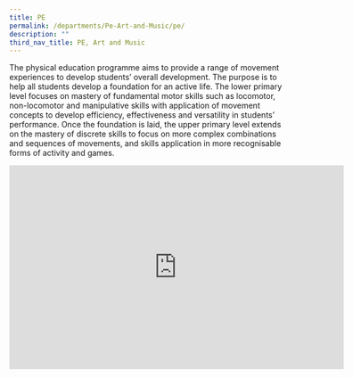```yaml
---
title: PE
permalink: /departments/Pe-Art-and-Music/pe/
description: ""
third_nav_title: PE, Art and Music
---
```


The physical education programme aims to provide a range of movement experiences to develop students’ overall development. The purpose is to help all students develop a foundation for an active life. The lower primary level focuses on mastery of fundamental motor skills such as locomotor, non-locomotor and manipulative skills with application of movement concepts to develop efficiency, effectiveness and versatility in students’ performance. Once the foundation is laid, the upper primary level extends on the mastery of discrete skills to focus on more complex combinations and sequences of movements, and skills application in more recognisable forms of activity and games.

<center><iframe allowfullscreen="true" height="366" width="600" frameborder="0" src="https://docs.google.com/presentation/d/e/2PACX-1vRlljP3odsjwovGzOM_jxGY3OIgdRrcyA0jPaycopeS3YkjRF3qHGzc9VeQ_xTIbnWMby39ong5A2Ey/embed?start=false&amp;loop=true&amp;delayms=3000"></iframe></center>